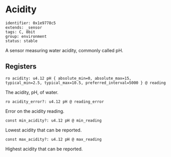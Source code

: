 # Acidity

    identifier: 0x1e9778c5
    extends: _sensor
    tags: C, 8bit
    group: environment
    status: stable

A sensor measuring water acidity, commonly called pH.

## Registers

    ro acidity: u4.12 pH { absolute_min=0, absolute_max=15, typical_min=2.5, typical_max=10.5, preferred_interval=5000 } @ reading

The acidity, pH, of water.

    ro acidity_error?: u4.12 pH @ reading_error

Error on the acidity reading.

    const min_acidity?: u4.12 pH @ min_reading

Lowest acidity that can be reported.

    const max_acidity?: u4.12 pH @ max_reading

Highest acidity that can be reported.
